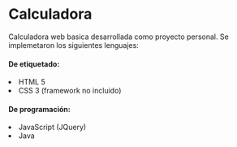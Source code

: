 # Calculadora
Calculadora web basica desarrollada como proyecto personal. Se implemetaron los siguientes lenguajes:
#### De etiquetado:
<li> HTML 5 </li>
<li> CSS 3  (framework no incluido)</li>

#### De programación:
<li>JavaScript (JQuery)</li>
<li>Java</li>
